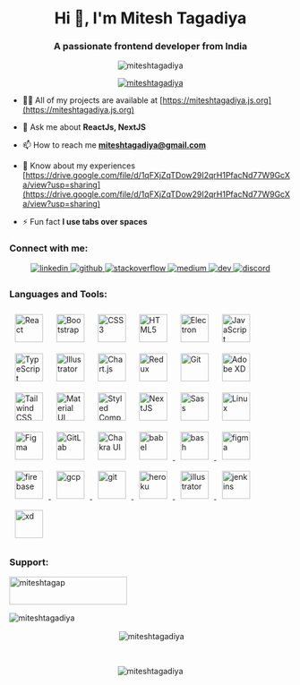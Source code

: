 <h1 align="center">Hi 👋, I'm Mitesh Tagadiya</h1>
<h3 align="center">A passionate frontend developer from India</h3>

<p align="center"> <img src="https://komarev.com/ghpvc/?username=miteshtagadiya&label=Profile%20views&color=0e75b6&style=flat" alt="miteshtagadiya" /> </p>

<p align="center"> <a href="https://github.com/ryo-ma/github-profile-trophy"><img src="https://github-profile-trophy.vercel.app/?username=miteshtagadiya" alt="miteshtagadiya" /></a> </p>

- 👨‍💻 All of my projects are available at [https://miteshtagadiya.js.org](https://miteshtagadiya.js.org)

- 💬 Ask me about **ReactJs, NextJS**

- 📫 How to reach me **miteshtagadiya@gmail.com**

- 📄 Know about my experiences [https://drive.google.com/file/d/1qFXjZqTDow29I2qrH1PfacNd77W9GcXa/view?usp=sharing](https://drive.google.com/file/d/1qFXjZqTDow29I2qrH1PfacNd77W9GcXa/view?usp=sharing)

- ⚡ Fun fact **I use tabs over spaces**

<h3 align="left">Connect with me:</h3>
<p align="center">
<a href="https://www.linkedin.com/in/mitesh-tagadiya-140420108/" target="_blank">
<img src=https://img.shields.io/badge/linkedin-%231E77B5.svg?&style=for-the-badge&logo=linkedin&logoColor=white alt=linkedin style="margin-bottom: 5px;" />
</a>
<a href="https://github.com/miteshtagadiya" target="_blank">
<img src=https://img.shields.io/badge/github-%2324292e.svg?&style=for-the-badge&logo=github&logoColor=white alt=github style="margin-bottom: 5px;" />
</a>
<a href="https://stackoverflow.com/users/6880229/mitesh7172" target="_blank">
<img src=https://img.shields.io/badge/stackoverflow-%23F28032.svg?&style=for-the-badge&logo=stackoverflow&logoColor=white alt=stackoverflow style="margin-bottom: 5px;" />
</a>
<a href="https://www.upwork.com/freelancers/miteshtagadiya" target="_blank" height="30" >
<img src=https://img.shields.io/badge/upwork-green?&style=for-the-badge&logo=upwork&logoColor=white alt=medium style="margin-bottom: 5px;" />
</a> 
<a href="https://dev.to/miteshtagadiya" target="_blank" height="30" >
<img src=https://img.shields.io/badge/dev.to-black?&style=for-the-badge&logo=dev.to&logoColor=white alt=dev style="margin-bottom: 5px;" />
</a> 
<a href="https://discord.com/users/miteshtagadiya#3687" target="_blank" height="30" >
<img src=https://img.shields.io/badge/discord-%237289da?&style=for-the-badge&logo=discord&logoColor=white alt=discord style="margin-bottom: 5px;" />
</a> 
</p>

<h3 align="left">Languages and Tools:</h3>
<a href="https://reactjs.org/" target="_blank"
  ><img
    style="margin: 10px"
    src="https://profilinator.rishav.dev/skills-assets/react-original-wordmark.svg"
    alt="React"
    height="50"
/></a>
<a href="https://getbootstrap.com/docs/3.4/javascript/" target="_blank"
  ><img
    style="margin: 10px"
    src="https://profilinator.rishav.dev/skills-assets/bootstrap-plain.svg"
    alt="Bootstrap"
    height="50"
/></a>
<a href="https://www.w3schools.com/css/" target="_blank"
  ><img
    style="margin: 10px"
    src="https://profilinator.rishav.dev/skills-assets/css3-original-wordmark.svg"
    alt="CSS3"
    height="50"
/></a>
<a href="https://en.wikipedia.org/wiki/HTML5" target="_blank"
  ><img
    style="margin: 10px"
    src="https://profilinator.rishav.dev/skills-assets/html5-original-wordmark.svg"
    alt="HTML5"
    height="50"
/></a>
<a href="https://www.electronjs.org/" target="_blank"
  ><img
    style="margin: 10px"
    src="https://profilinator.rishav.dev/skills-assets/electron-original.svg"
    alt="Electron"
    height="50"
/></a>
<a href="https://www.javascript.com/" target="_blank"
  ><img
    style="margin: 10px"
    src="https://profilinator.rishav.dev/skills-assets/javascript-original.svg"
    alt="JavaScript"
    height="50"
/></a>
<a href="https://www.typescriptlang.org/" target="_blank"
  ><img
    style="margin: 10px"
    src="https://profilinator.rishav.dev/skills-assets/typescript-original.svg"
    alt="TypeScript"
    height="50"
/></a>
<a href="https://www.adobe.com/in/products/illustrator.html" target="_blank"
  ><img
    style="margin: 10px"
    src="https://profilinator.rishav.dev/skills-assets/adobe_illustrator-icon.svg"
    alt="Illustrator"
    height="50"
/></a>
<a href="https://www.chartjs.org/" target="_blank"
  ><img
    style="margin: 10px"
    src="https://profilinator.rishav.dev/skills-assets/logo-title.svg"
    alt="Chart.js"
    height="50"
/></a>
<a href="https://redux.js.org/" target="_blank"
  ><img
    style="margin: 10px"
    src="https://profilinator.rishav.dev/skills-assets/redux-original.svg"
    alt="Redux"
    height="50"
/></a>
<a href="https://github.com/" target="_blank"
  ><img
    style="margin: 10px"
    src="https://profilinator.rishav.dev/skills-assets/git-scm-icon.svg"
    alt="Git"
    height="50"
/></a>
<a href="https://www.adobe.com/in/products/xd.html" target="_blank"
  ><img
    style="margin: 10px"
    src="https://profilinator.rishav.dev/skills-assets/adobexd.png"
    alt="Adobe XD"
    height="50"
/></a>
<a href="https://www.tailwindcss.com/" target="_blank"
  ><img
    style="margin: 10px"
    src="https://profilinator.rishav.dev/skills-assets/tailwindcss.svg"
    alt="Tailwind CSS"
    height="50"
/></a>
<a href="https://mui.com/" target="_blank"
  ><img
    style="margin: 10px"
    src="https://profilinator.rishav.dev/skills-assets/mui.png"
    alt="Material UI"
    height="50"
/></a>
<a href="https://styled-components.com/" target="_blank"
  ><img
    style="margin: 10px"
    src="https://profilinator.rishav.dev/skills-assets/styled-components.png"
    alt="Styled Components"
    height="50"
/></a>
<a href="https://nextjs.org/" target="_blank"
  ><img
    style="margin: 10px"
    src="https://profilinator.rishav.dev/skills-assets/nextjs.png"
    alt="NextJS"
    height="50"
/></a>
<a href="https://sass-lang.com/" target="_blank"
  ><img
    style="margin: 10px"
    src="https://profilinator.rishav.dev/skills-assets/sass-original.svg"
    alt="Sass"
    height="50"
/></a>
<a href="https://www.linux.org/" target="_blank"
  ><img
    style="margin: 10px"
    src="https://profilinator.rishav.dev/skills-assets/linux-original.svg"
    alt="Linux"
    height="50"
/></a>
<a href="https://www.figma.com/" target="_blank"
  ><img
    style="margin: 10px"
    src="https://profilinator.rishav.dev/skills-assets/figma-icon.svg"
    alt="Figma"
    height="50"
/></a>
<a href="https://about.gitlab.com/" target="_blank"
  ><img
    style="margin: 10px"
    src="https://profilinator.rishav.dev/skills-assets/gitlab.svg"
    alt="GitLab"
    height="50"
/></a>
<a href="https://chakra-ui.com/" target="_blank"
  ><img
    style="margin: 10px"
    src="https://profilinator.rishav.dev/skills-assets/chakraui.png"
    alt="Chakra UI"
    height="50"
/></a>
<a href="https://babeljs.io/" target="_blank" rel="noreferrer">
  <img
    src="https://www.vectorlogo.zone/logos/babeljs/babeljs-icon.svg"
    alt="babel"
    height="50"
    style="margin: 10px"
  />
</a>
<a href="https://www.gnu.org/software/bash/" target="_blank" rel="noreferrer">
  <img
    src="https://www.vectorlogo.zone/logos/gnu_bash/gnu_bash-icon.svg"
    alt="bash"
    height="50"
    style="margin: 10px"
  />
</a>
<a href="https://www.figma.com/" target="_blank" rel="noreferrer">
  <img
    src="https://www.vectorlogo.zone/logos/figma/figma-icon.svg"
    alt="figma"
    height="50"
    style="margin: 10px"
  />
</a>
<a href="https://firebase.google.com/" target="_blank" rel="noreferrer">
  <img
    src="https://www.vectorlogo.zone/logos/firebase/firebase-icon.svg"
    alt="firebase"
    height="50"
    style="margin: 10px"
  />
</a>
<a href="https://cloud.google.com" target="_blank" rel="noreferrer">
  <img
    src="https://www.vectorlogo.zone/logos/google_cloud/google_cloud-icon.svg"
    alt="gcp"
    height="50"
    style="margin: 10px"
  />
</a>
<a href="https://git-scm.com/" target="_blank" rel="noreferrer">
  <img
    src="https://www.vectorlogo.zone/logos/git-scm/git-scm-icon.svg"
    alt="git"
    height="50"
    style="margin: 10px"
  />
</a>
<a href="https://heroku.com" target="_blank" rel="noreferrer">
  <img
    src="https://www.vectorlogo.zone/logos/heroku/heroku-icon.svg"
    alt="heroku"
    height="50"
    style="margin: 10px"
  />
</a>
<a
  href="https://www.adobe.com/in/products/illustrator.html"
  target="_blank"
  rel="noreferrer"
>
  <img
    src="https://www.vectorlogo.zone/logos/adobe_illustrator/adobe_illustrator-icon.svg"
    alt="illustrator"
    height="50"
    style="margin: 10px"
  />
</a>
<a href="https://www.jenkins.io" target="_blank" rel="noreferrer">
  <img
    src="https://www.vectorlogo.zone/logos/jenkins/jenkins-icon.svg"
    alt="jenkins"
    height="50"
    style="margin: 10px"
  />
</a>
<a
  href="https://www.adobe.com/products/xd.html"
  target="_blank"
  rel="noreferrer"
>
  <img
    src="https://cdn.worldvectorlogo.com/logos/adobe-xd.svg"
    alt="xd"
    height="50"
    style="margin: 10px"
  />
</a>



<h3 align="left">Support:</h3>
<p><a href="https://www.buymeacoffee.com/miteshtagap"> <img align="left" src="https://cdn.buymeacoffee.com/buttons/v2/default-yellow.png" height="50" width="210" alt="miteshtagap" /></a></p><br/><br/>
<br/>  

<div align="center">

<p align="center"><img align="left" src="https://github-readme-stats.vercel.app/api/top-langs?username=miteshtagadiya&show_icons=true&locale=en&layout=compact" alt="miteshtagadiya" /></p>
</div>
<br/>  

<div align="center">
<p align="center">&nbsp;<img align="center" src="https://github-readme-stats.vercel.app/api?username=miteshtagadiya&show_icons=true&locale=en" alt="miteshtagadiya" /></p>
</div>

<br/>  
<div align="center">
<p align="center"><img align="center" src="https://github-readme-streak-stats.herokuapp.com/?user=miteshtagadiya&" alt="miteshtagadiya" /></p>
</div>
